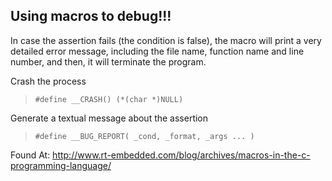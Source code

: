 Using macros to debug!!!
------------------------

In case the assertion fails (the condition is false), the macro will print a very detailed error message, including the file name, function name and line number, and then, it will terminate the program. 

Crash the process

> <code>#define __CRASH()    (*(char *)NULL)</code>

Generate a textual message about the assertion

> <code>#define __BUG_REPORT( _cond, _format, _args ... )</code>


Found At:
http://www.rt-embedded.com/blog/archives/macros-in-the-c-programming-language/
